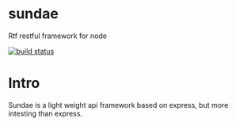 sundae
======

Rtf restful framework for node

[![build status](https://api.travis-ci.org/sailxjx/sundae.png)](https://travis-ci.org/sailxjx/sundae)

# Intro

Sundae is a light weight api framework based on express, but more intesting than express.
